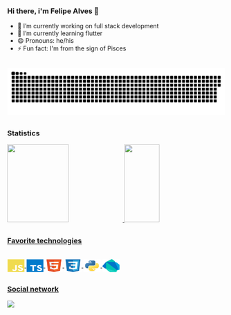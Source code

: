 ### Hi there, i'm Felipe Alves 👋


- 🔭 I’m currently working on full stack development
- 🌱 I’m currently learning flutter 
- 😄 Pronouns: he/his
- ⚡ Fun fact: I'm from the sign of Pisces

##

 ![Snake animation](https://github.com/felipexpert1996/felipexpert1996/blob/output/github-contribution-grid-snake.svg)

##

### Statistics
<div>
  <a href="https://github.com/felipexpert1996">
  <img height="180px" width="53%" src="https://github-readme-stats.vercel.app/api?username=felipexpert1996&show_icons=true&theme=jolly&include_all_commits=true&count_private=true"/>
  <img height="180px" width="40%" src="https://github-readme-stats.vercel.app/api/top-langs/?username=felipexpert1996&layout=compact&langs_count=7&theme=jolly"/>
</div>
  
##
  
 ### Favorite technologies
  
 <div style="display: inline_block"><br>
  <img align="center" alt="fe-Js" height="30" width="40" src="https://raw.githubusercontent.com/devicons/devicon/master/icons/javascript/javascript-plain.svg">
  <img align="center" alt="fe-Ts" height="30" width="40" src="https://raw.githubusercontent.com/devicons/devicon/master/icons/typescript/typescript-plain.svg">
  <img align="center" alt="fe-HTML" height="30" width="40" src="https://raw.githubusercontent.com/devicons/devicon/master/icons/html5/html5-original.svg">
  <img align="center" alt="fe-CSS" height="30" width="40" src="https://raw.githubusercontent.com/devicons/devicon/master/icons/css3/css3-original.svg">
  <img align="center" alt="fe-Python" height="30" width="40" src="https://raw.githubusercontent.com/devicons/devicon/master/icons/python/python-original.svg">
   <img align="center" alt="fe-Python" height="30" width="40" src="https://raw.githubusercontent.com/devicons/devicon/master/icons/dart/dart-original.svg">
</div>
  
##
  
### Social network
  
<div> 
   <a href="www.linkedin.com/in/felipe-alves-7aa5562a6" target="_blank"><img src="https://img.shields.io/badge/-LinkedIn-%230077B5?style=for-the-badge&logo=linkedin&logoColor=white" target="_blank"></a>  
</div>

